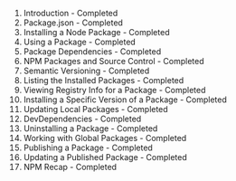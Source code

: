 01. Introduction - Completed
02. Package.json - Completed
03. Installing a Node Package - Completed
04. Using a Package - Completed
05. Package Dependencies - Completed
06. NPM Packages and Source Control - Completed
07. Semantic Versioning - Completed
08. Listing the Installed Packages - Completed
09. Viewing Registry Info for a Package - Completed
10. Installing a Specific Version of a Package - Completed
11. Updating Local Packages - Completed
12. DevDependencies - Completed
13. Uninstalling a Package - Completed
14. Working with Global Packages - Completed
15. Publishing a Package - Completed
16. Updating a Published Package - Completed
17. NPM Recap - Completed
